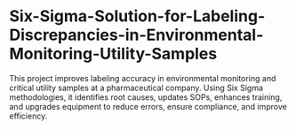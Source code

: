 # Six-Sigma-Solution-for-Labeling-Discrepancies-in-Environmental-Monitoring-Utility-Samples
This project improves labeling accuracy in environmental monitoring and critical utility samples at a pharmaceutical company. Using Six Sigma methodologies, it identifies root causes, updates SOPs, enhances training, and upgrades equipment to reduce errors, ensure compliance, and improve efficiency.
